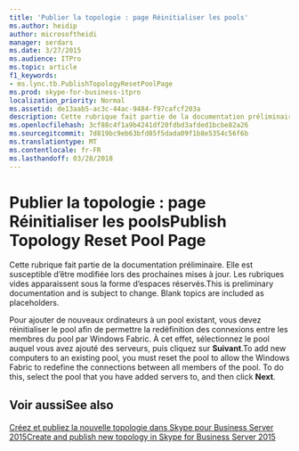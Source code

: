 ```yaml
---
title: 'Publier la topologie : page Réinitialiser les pools'
ms.author: heidip
author: microsoftheidi
manager: serdars
ms.date: 3/27/2015
ms.audience: ITPro
ms.topic: article
f1_keywords:
- ms.lync.tb.PublishTopologyResetPoolPage
ms.prod: skype-for-business-itpro
localization_priority: Normal
ms.assetid: de13aab5-ac3c-44ac-9484-f97cafcf203a
description: Cette rubrique fait partie de la documentation préliminaire. Elle est susceptible d’être modifiée lors des prochaines mises à jour. Les rubriques vides apparaissent sous la forme d’espaces réservés.
ms.openlocfilehash: 3cf88c4f1a9b4241df20fdbd3afded1bcbe82a26
ms.sourcegitcommit: 7d819bc9eb63bfd85f5dada09f1b8e5354c56f6b
ms.translationtype: MT
ms.contentlocale: fr-FR
ms.lasthandoff: 03/28/2018
---
```

# <a name="publish-topology-reset-pool-page"></a><span data-ttu-id="f3373-104">Publier la topologie : page Réinitialiser les pools</span><span class="sxs-lookup"><span data-stu-id="f3373-104">Publish Topology Reset Pool Page</span></span>
 
<span data-ttu-id="f3373-p102">Cette rubrique fait partie de la documentation préliminaire. Elle est susceptible d’être modifiée lors des prochaines mises à jour. Les rubriques vides apparaissent sous la forme d’espaces réservés.</span><span class="sxs-lookup"><span data-stu-id="f3373-p102">This is preliminary documentation and is subject to change. Blank topics are included as placeholders.</span></span>
  
<span data-ttu-id="f3373-p103">Pour ajouter de nouveaux ordinateurs à un pool existant, vous devez réinitialiser le pool afin de permettre la redéfinition des connexions entre les membres du pool par Windows Fabric. À cet effet, sélectionnez le pool auquel vous avez ajouté des serveurs, puis cliquez sur **Suivant**.</span><span class="sxs-lookup"><span data-stu-id="f3373-p103">To add new computers to an existing pool, you must reset the pool to allow the Windows Fabric to redefine the connections between all members of the pool. To do this, select the pool that you have added servers to, and then click **Next**.</span></span>
  
## <a name="see-also"></a><span data-ttu-id="f3373-109">Voir aussi</span><span class="sxs-lookup"><span data-stu-id="f3373-109">See also</span></span>

#### 

[<span data-ttu-id="f3373-110">Créez et publiez la nouvelle topologie dans Skype pour Business Server 2015</span><span class="sxs-lookup"><span data-stu-id="f3373-110">Create and publish new topology in Skype for Business Server 2015</span></span>](../../deploy/install/create-and-publish-new-topology.md)

